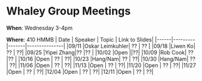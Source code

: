 # Whaley Group Meetings 
**When**: Wednesday 3-4pm

**Where**: 410 HMMB
| Date | Speaker | Topic | Link to Slides|
|------|---------|-------|---------------|
|09/11 |Oskar Leimkuhler| ?? | ?? |
|09/18 |Liwen Ko| ?? | ??|
|09/25 |Yipei Zhang|?? |?? |
|10/02 |Open ||??|
|10/09 |Rob Cook| ?? |?? |
|10/16 |Open | ?? | ??|
|10/23 |Hang/Nam| ?? | ??|
|10/30 |Hang/Nam| ?? | ??|
|11/06 |Open | ?? | ??|
|11/13 |Open | ?? | ??|
|11/20 |Open | ?? | ??|
|11/27 |Open | ?? | ??|
|12/04 |Open | ?? | ??|
|12/11 |Open | ?? | ??|
